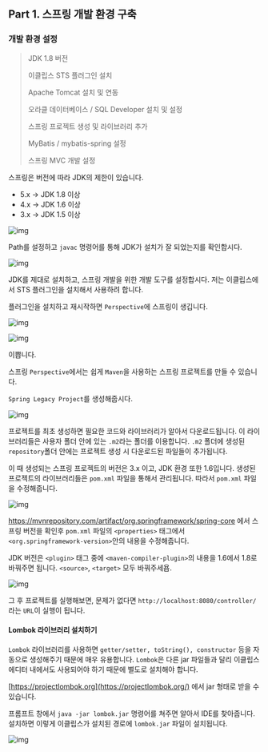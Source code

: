 ## Part 1. 스프링 개발 환경 구축

### 개발 환경 설정

> JDK 1.8 버전
>
> 이클립스 STS 플러그인 설치
>
> Apache Tomcat 설치 및 연동
>
> 오라클 데이터베이스 / SQL Developer 설치 및 설정
>
> 스프링 프로젝트 생성 및 라이브러리 추가
>
> MyBatis / mybatis-spring 설정
>
> 스프링 MVC 개발 설정

스프링은 버전에 따라 JDK의 제한이 있습니다.

- 5.x -> JDK 1.8 이상
- 4.x -> JDK 1.6 이상
- 3.x -> JDK 1.5 이상



![img](https://blog.kakaocdn.net/dn/bIHcAR/btqGkkjTZEh/4ZPWo6kTksgbB6wXD3pdI1/img.png)



Path를 설정하고 `javac` 명령어를 통해 JDK가 설치가 잘 되었는지를 확인합시다.



![img](https://blog.kakaocdn.net/dn/cP9RnD/btqGgw6IDxf/SKYaNY2rUSMgriVvgioOa0/img.png)



JDK를 제대로 설치하고, 스프링 개발을 위한 개발 도구를 설정합시다. 저는 이클립스에서 STS 플러그인을 설치해서 사용하려 합니다.

플러그인을 설치하고 재시작하면 `Perspective`에 스프링이 생깁니다.



![img](https://blog.kakaocdn.net/dn/lN0C3/btqGgxxQUAF/f3ozZqe2eT2kULF4Oa1PU0/img.png)

![img](https://blog.kakaocdn.net/dn/bxI1Qp/btqGg43aNrD/ojs8ylOB3dVb94PSv7Kf9K/img.png)



이쁩니다.

스프링 `Perspective`에서는 쉽게 `Maven`을 사용하는 스프링 프로젝트를 만들 수 있습니다.

`Spring Legacy Project`를 생성해줍시다.



![img](https://blog.kakaocdn.net/dn/xkicS/btqGisp4ZcY/Gm51XSngmVib57uXTXpksk/img.png)



프로젝트를 최초 생성하면 필요한 코드와 라이브러리가 알아서 다운로드됩니다. 이 라이브러리들은 사용자 폴더 안에 있는 `.m2`라는 폴더를 이용합니다. `.m2` 폴더에 생성된 `repository`폴더 안에는 프로젝트 생성 시 다운로드된 파일들이 추가됩니다.

이 때 생성되는 스프링 프로젝트의 버전은 3.x 이고, JDK 환경 또한 1.6입니다. 생성된 프로젝트의 라이브러리들은 `pom.xml` 파일을 통해서 관리됩니다. 따라서 `pom.xml` 파일을 수정해줍니다.



![img](https://blog.kakaocdn.net/dn/c6up4B/btqGgweyMPl/YOCYfbxkThCPTVneKoNwrk/img.png)



https://mvnrepository.com/artifact/org.springframework/spring-core 에서 스프링 버전을 확인후 `pom.xml` 파일의 `<properties>` 태그에서 `<org.springframework-version>`안의 내용을 수정해줍니다.

JDK 버전은 `<plugin>` 태그 중에 `<maven-compiler-plugin>`의 내용을 1.6에서 1.8로 바꿔주면 됩니다. `<source>`, `<target>` 모두 바꿔주세욥.



![img](https://blog.kakaocdn.net/dn/DKU1y/btqGiJLRRwR/X46aVWPoKHtastiIF5zjuK/img.png)



그 후 프로젝트를 실행해보면, 문제가 없다면 `http://localhost:8080/controller/` 라는 `URL`이 실행이 됩니다.

#### Lombok 라이브러리 설치하기

`Lombok` 라이브러리를 사용하면 `getter/setter, toString(), constructor` 등을 자동으로 생성해주기 때문에 매우 유용합니다. `Lombok`은 다른 jar 파일들과 달리 이클립스 에디터 내에서도 사용되어야 하기 때문에 별도로 설치해야 합니다.

[https://projectlombok.org](https://projectlombok.org/) 에서 jar 형태로 받을 수 있습니다.

프롬프트 창에서 `java -jar lombok.jar` 명령어를 쳐주면 알아서 IDE를 찾아줍니다. 설치하면 이렇게 이클립스가 설치된 경로에 `lombok.jar` 파일이 설치됩니다.



![img](https://blog.kakaocdn.net/dn/dpxcvz/btqGe86gsnL/D85Q1nGxiWxdyg5qCU0oS1/img.png)



### 

